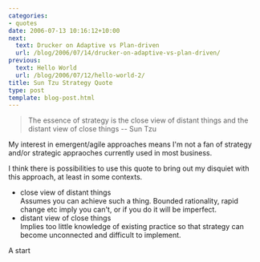 ```yaml
---
categories:
- quotes
date: 2006-07-13 10:16:12+10:00
next:
  text: Drucker on Adaptive vs Plan-driven
  url: /blog/2006/07/14/drucker-on-adaptive-vs-plan-driven/
previous:
  text: Hello World
  url: /blog/2006/07/12/hello-world-2/
title: Sun Tzu Strategy Quote
type: post
template: blog-post.html
---
```

> The essence of strategy is the close view of distant things and the distant view of close things -- Sun Tzu

My interest in emergent/agile approaches means I'm not a fan of strategy and/or strategic appraoches currently used in most business.

I think there is possibilities to use this quote to bring out my disquiet with this approach, at least in some contexts.

- close view of distant things  
    Assumes you can achieve such a thing. Bounded rationality, rapid change etc imply you can't, or if you do it will be imperfect.
- distant view of close things  
    Implies too little knowledge of existing practice so that strategy can become unconnected and difficult to implement.

A start